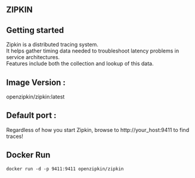 ## ZIPKIN

## Getting started
Zipkin is a distributed tracing system.<br>
It helps gather timing data needed to troubleshoot latency problems in service architectures.<br>
Features include both the collection and lookup of this data.

## Image Version :
openzipkin/zipkin:latest
## Defa*u*lt port : 
Regardless of how you start Zipkin, browse to http://your_host:9411 to find traces!

## Docker Run

```
docker run -d -p 9411:9411 openzipkin/zipkin 
```

